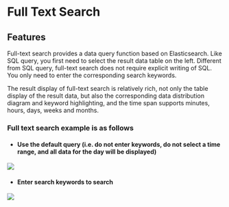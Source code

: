 # Full Text Search

## Features

Full-text search provides a data query function based on Elasticsearch. Like SQL query, you first need to select the result data table on the left. Different from SQL query, full-text search does not require explicit writing of SQL. You only need to enter the corresponding search keywords.

The result display of full-text search is relatively rich, not only the table display of the result data, but also the corresponding data distribution diagram and keyword highlighting, and the time span supports minutes, hours, days, weeks and months.

### Full text search example is as follows

- #### Use the default query (i.e. do not enter keywords, do not select a time range, and all data for the day will be displayed)

![](../../../assets/datalab/es_default_query.png)

- #### Enter search keywords to search

![](../../../assets/datalab/es_query.png)